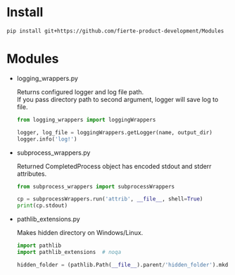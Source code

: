 # Install
`pip install git+https://github.com/fierte-product-development/Modules`

# Modules
* logging_wrappers.py

	Returns configured logger and log file path.  
	If you pass directory path to second argument, logger will save log to file.
	```python
	from logging_wrappers import loggingWrappers

	logger, log_file = loggingWrappers.getLogger(name, output_dir)
	logger.info('log!')
	```

* subprocess_wrappers.py

	Returned CompletedProcess object has encoded stdout and stderr attributes.
	```python
	from subprocess_wrappers import subprocessWrappers

	cp = subprocessWrappers.run('attrib', __file__, shell=True)
	print(cp.stdout)
	```

* pathlib_extensions.py

	Makes hidden directory on Windows/Linux.
	```python
	import pathlib
	import pathlib_extensions  # noqa

	hidden_folder = (pathlib.Path(__file__).parent/'hidden_folder').mkdir_hidden()
	```
